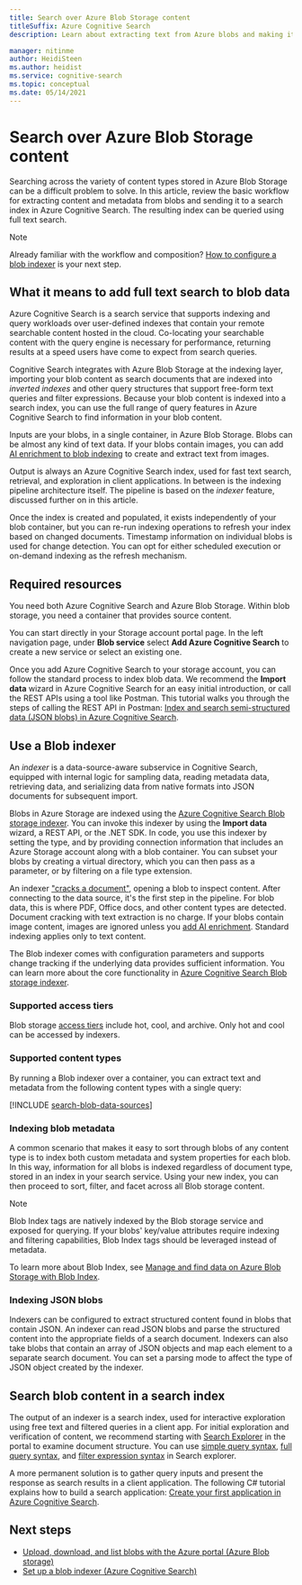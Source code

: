 ```yaml
---
title: Search over Azure Blob Storage content
titleSuffix: Azure Cognitive Search
description: Learn about extracting text from Azure blobs and making it full-text searchable in an Azure Cognitive Search index.

manager: nitinme
author: HeidiSteen
ms.author: heidist
ms.service: cognitive-search
ms.topic: conceptual
ms.date: 05/14/2021
---
```


# Search over Azure Blob Storage content

Searching across the variety of content types stored in Azure Blob Storage can be a difficult problem to solve. In this article, review the basic workflow for extracting content and metadata from blobs and sending it to a search index in Azure Cognitive Search. The resulting index can be queried using full text search.

> [!NOTE]
> Already familiar with the workflow and composition? [How to configure a blob indexer](search-howto-indexing-azure-blob-storage.md) is your next step.

## What it means to add full text search to blob data

Azure Cognitive Search is a search service that supports indexing and query workloads over user-defined indexes that contain your remote searchable content hosted in the cloud. Co-locating your searchable content with the query engine is necessary for performance, returning results at a speed users have come to expect from search queries.

Cognitive Search integrates with Azure Blob Storage at the indexing layer, importing your blob content as search documents that are indexed into *inverted indexes* and other query structures that support free-form text queries and filter expressions. Because your blob content is indexed into a search index, you can use the full range of query features in Azure Cognitive Search to find information in your blob content.

Inputs are your blobs, in a single container, in Azure Blob Storage. Blobs can be almost any kind of text data. If your blobs contain images, you can add [AI enrichment to blob indexing](search-blob-ai-integration.md) to create and extract text from images.

Output is always an Azure Cognitive Search index, used for fast text search, retrieval, and exploration in client applications. In between is the indexing pipeline architecture itself. The pipeline is based on the *indexer* feature, discussed further on in this article.

Once the index is created and populated, it exists independently of your blob container, but you can re-run indexing operations to refresh your index based on changed documents. Timestamp information on individual blobs is used for change detection. You can opt for either scheduled execution or on-demand indexing as the refresh mechanism.

## Required resources

You need both Azure Cognitive Search and Azure Blob Storage. Within blob storage, you need a container that provides source content.

You can start directly in your Storage account portal page. In the left navigation page, under **Blob service** select **Add Azure Cognitive Search** to create a new service or select an existing one. 

Once you add Azure Cognitive Search to your storage account, you can follow the standard process to index blob data. We recommend the **Import data** wizard in Azure Cognitive Search for an easy initial introduction, or call the REST APIs using a tool like Postman. This tutorial walks you through the steps of calling the REST API in Postman: [Index and search semi-structured data (JSON blobs) in Azure Cognitive Search](search-semi-structured-data.md). 

## Use a Blob indexer

An *indexer* is a data-source-aware subservice in Cognitive Search, equipped with internal logic for sampling data, reading metadata data, retrieving data, and serializing data from native formats into JSON documents for subsequent import. 

Blobs in Azure Storage are indexed using the [Azure Cognitive Search Blob storage indexer](search-howto-indexing-azure-blob-storage.md). You can invoke this indexer by using the **Import data** wizard, a REST API, or the .NET SDK. In code, you use this indexer by setting the type, and by providing connection information that includes an Azure Storage account along with a blob container. You can subset your blobs by creating a virtual directory, which you can then pass as a parameter, or by filtering on a file type extension.

An indexer ["cracks a document"](search-indexer-overview.md#document-cracking), opening a blob to inspect content. After connecting to the data source, it's the first step in the pipeline. For blob data, this is where PDF, Office docs, and other content types are detected. Document cracking with text extraction is no charge. If your blobs contain image content, images are ignored unless you [add AI enrichment](search-blob-ai-integration.md). Standard indexing applies only to text content.

The Blob indexer comes with configuration parameters and supports change tracking if the underlying data provides sufficient information. You can learn more about the core functionality in [Azure Cognitive Search Blob storage indexer](search-howto-indexing-azure-blob-storage.md).

### Supported access tiers

Blob storage [access tiers](../storage/blobs/access-tiers-overview.md) include hot, cool, and archive. Only hot and cool can be accessed by indexers. 

### Supported content types

By running a Blob indexer over a container, you can extract text and metadata from the following content types with a single query:

[!INCLUDE [search-blob-data-sources](../../includes/search-blob-data-sources.md)]

### Indexing blob metadata

A common scenario that makes it easy to sort through blobs of any content type is to index both custom metadata and system properties for each blob. In this way, information for all blobs is indexed regardless of document type, stored in an index in your search service. Using your new index, you can then proceed to sort, filter, and facet across all Blob storage content.

> [!NOTE]
> Blob Index tags are natively indexed by the Blob storage service and exposed for querying. If your blobs' key/value attributes require indexing and filtering capabilities, Blob Index tags should be leveraged instead of metadata.
>
> To learn more about Blob Index, see [Manage and find data on Azure Blob Storage with Blob Index](../storage/blobs/storage-manage-find-blobs.md).

### Indexing JSON blobs

Indexers can be configured to extract structured content found in blobs that contain JSON. An indexer can read JSON blobs and parse the structured content into the appropriate fields of a search document. Indexers can also take blobs that contain an array of JSON objects and map each element to a separate search document. You can set a parsing mode to affect the type of JSON object created by the indexer.

## Search blob content in a search index 

The output of an indexer is a search index, used for interactive exploration using free text and filtered queries in a client app. For initial exploration and verification of content, we recommend starting with [Search Explorer](search-explorer.md) in the portal to examine document structure. You can use [simple query syntax](query-simple-syntax.md), [full query syntax](query-lucene-syntax.md), and [filter expression syntax](query-odata-filter-orderby-syntax.md) in Search explorer.

A more permanent solution is to gather query inputs and present the response as search results in a client application. The following C# tutorial explains how to build a search application: [Create your first application in Azure Cognitive Search](tutorial-csharp-create-first-app.md).

## Next steps

+ [Upload, download, and list blobs with the Azure portal (Azure Blob storage)](../storage/blobs/storage-quickstart-blobs-portal.md)
+ [Set up a blob indexer (Azure Cognitive Search)](search-howto-indexing-azure-blob-storage.md)
